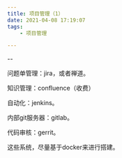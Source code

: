 ```yaml
---
title: 项目管理（1）
date: 2021-04-08 17:19:07
tags:
	- 项目管理

---
```


--

问题单管理：jira，或者禅道。

知识管理：confluence（收费）

自动化：jenkins。

内部git服务器：gitlab。

代码审核：gerrit。



这些系统，尽量基于docker来进行搭建。


